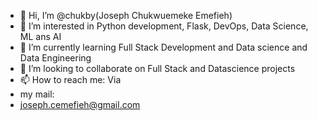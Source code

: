 - 👋 Hi, I’m @chukby(Joseph Chukwuemeke Emefieh)
- 👀 I’m interested in Python development, Flask, DevOps, Data Science, ML ans AI
- 🌱 I’m currently learning Full Stack Development and Data science and Data Engineering
- 💞️ I’m looking to collaborate on Full Stack and Datascience projects
- 📫 How to reach me: Via 
- my mail:
- joseph.cemefieh@gmail.com

<!---
chukby/chukby is a ✨ special ✨ repository because its `README.md` (this file) appears on your GitHub profile.
You can click the Preview link to take a look at your changes.
--->

